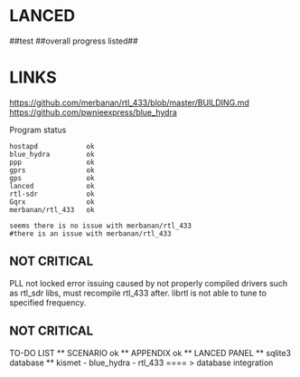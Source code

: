 # LANCED
##test
##overall progress listed##

# LINKS

https://github.com/merbanan/rtl_433/blob/master/BUILDING.md
https://github.com/pwnieexpress/blue_hydra





Program          status

```
hostapd            ok
blue_hydra         ok
ppp                ok
gprs               ok
gps                ok
lanced             ok
rtl-sdr            ok
Gqrx               ok
merbanan/rtl_433   ok

seems there is no issue with merbanan/rtl_433
#there is an issue with merbanan/rtl_433
```

## NOT CRITICAL ##
PLL not locked error issuing caused by not properly compiled drivers
such as rtl_sdr libs, must recompile rtl_433 after.
librtl is not able to tune to specified frequency.
## NOT CRITICAL ##


TO-DO LIST
** SCENARIO ok
** APPENDIX ok
** LANCED PANEL
** sqlite3 database
** kismet - blue_hydra - rtl_433 ==== > database integration
